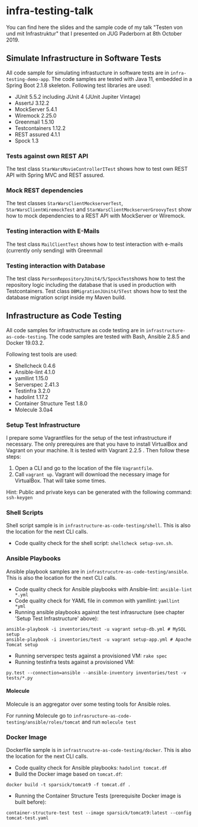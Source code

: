 # infra-testing-talk
You can find here the slides and the sample code of my talk "Testen von und mit Infrastruktur" that I presented on JUG Paderborn at 8th October 2019.


## Simulate Infrastructure in Software Tests
All code sample for simulating infrastucture in software tests are in `infra-testing-demo-app`.
The code samples are tested with Java 11, embedded in a Spring Boot 2.1.8 skeleton.
Following test libraries are used:
- JUnit 5.5.2 including JUnit 4 (JUnit Jupiter Vintage)
- AssertJ 3.12.2
- MockServer 5.4.1
- Wiremock 2.25.0
- Greenmail 1.5.10
- Testcontainers 1.12.2
- REST assured 4.1.1
- Spock 1.3

### Tests against own REST API
The test class `StarWarsMovieControllerITest` shows how to test own REST API with Spring MVC and REST assured.

### Mock REST dependencies
The test classes `StarWarsClientMockserverTest`, `StarWarsClientWiremockTest` and `StarWarsClientMockserverGroovyTest` show how to mock dependencies to a REST API with MockServer or Wiremock.

### Testing interaction with E-Mails
The test class `MailClientTest` shows how to test interaction with e-mails (currently only sending) with Greenmail

### Testing interaction with Database
The test class `PersonRepositoryJUnit4/5/SpockTest`shows how to test the repository logic including the database that is used in production with Testcontainers.
Test class `DBMigrationJUnit4/5Test` shows how to test the database migration script inside my Maven build.

## Infrastructure as Code Testing
All code samples for infrastructure as code testing are in `infrastructure-as-code-testing`.
The code samples are tested with Bash, Ansible 2.8.5  and Docker 19.03.2.

Following test tools are used:
- Shellcheck 0.4.6
- Ansible-lint 4.1.0
- yamllint 1.15.0
- Serverspec 2.41.3
- Testinfra 3.2.0
- hadolint 1.17.2
- Container Structure Test 1.8.0
- Molecule 3.0a4

### Setup Test Infrastructure
I prepare some Vagrantfiles for the setup of the test infrastructure if necessary. The only prerequires are that you have to install VirtualBox and Vagrant on your machine. It is tested with Vagrant 2.2.5 . Then follow these steps:

1. Open a CLI and go to the location of the file `Vagrantfile`.
2. Call `vagrant up`. Vagrant will download the necessary image for VirtualBox. That will take some times.

Hint: Public and private keys can be generated with the following command: `ssh-keygen`


### Shell Scripts
Shell script sample is in `infrastructure-as-code-testing/shell`.
This is also the location for the next CLI calls.

- Code quality check for the shell script:  `shellcheck setup-svn.sh`.

### Ansible Playbooks
Ansible playbook samples are in `infrastrucutre-as-code-testing/ansible`.
This is also the location for the next CLI calls.

- Code quality check for Ansible playbooks with Ansible-lint: `ansible-lint *.yml`
- Code quality check for YAML file in common with yamllint: `ỳamllint *yml`
- Running ansible playbooks against the test infrasructure (see chapter 'Setup Test Infrastructure' above):
```
ansible-playbook -i inventories/test -u vagrant setup-db.yml # MySQL setup
ansible-playbook -i inventories/test -u vagrant setup-app.yml # Apache Tomcat setup
```
- Running serverspec tests against a provisioned VM: `rake spec`
- Running testinfra tests against a provisioned VM:
```
py.test --connection=ansible --ansible-inventory inventories/test -v tests/*.py
```
#### Molecule
Molecule is an aggregator over some testing tools for Ansible roles.

For running Molecule go to `infrasructure-as-code-testing/ansible/roles/tomcat` and run `molecule test`

### Docker Image
Dockerfile sample is in `infrastrucutre-as-code-testing/docker`.
This is also the location for the next CLI calls.

- Code quality check for Ansible playbooks: `hadolint tomcat.df`
- Build the Docker image based on `tomcat.df`:
```
docker build -t sparsick/tomcat9 -f tomcat.df .
```
- Running the Container Structure Tests (prerequisite Docker image is built before):
```
container-structure-test test --image sparsick/tomcat9:latest --config tomcat-test.yaml
```
